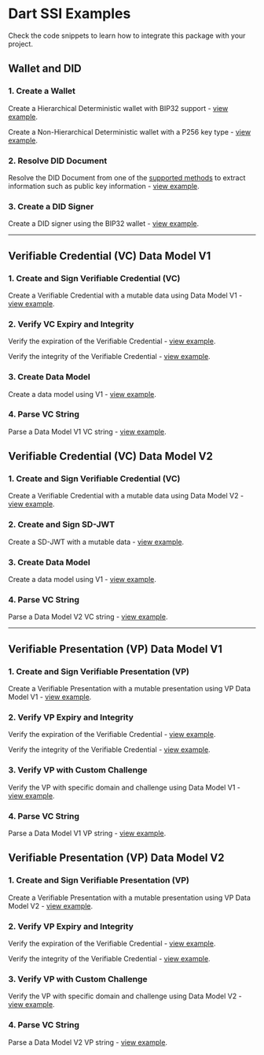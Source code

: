 # Dart SSI Examples

Check the code snippets to learn how to integrate this package with your project.

## Wallet and DID

### 1. Create a Wallet

Create a Hierarchical Deterministic wallet with BIP32 support - [view example](https://github.com/affinidi/affinidi-ssi-dart/tree/main/example/code_snippets/wallet/bip32_wallet.dart).

Create a Non-Hierarchical Deterministic wallet with a P256 key type - [view example](https://github.com/affinidi/affinidi-ssi-dart/tree/main/example/code_snippets/wallet/persistent_wallet.dart).


### 2. Resolve DID Document

Resolve the DID Document from one of the [supported methods](https://github.com/affinidi/affinidi-ssi-dart/blob/main/README.md#supported-did-methods) to extract information such as public key information - [view example](https://github.com/affinidi/affinidi-ssi-dart/tree/main/example/code_snippets/universal_did_resolver.dart).

### 3. Create a DID Signer

Create a DID signer using the BIP32 wallet - [view example](https://github.com/affinidi/affinidi-ssi-dart/tree/main/example/code_snippets/credentials/did/did_signer.dart).

<hr />


## Verifiable Credential (VC) Data Model V1

### 1. Create and Sign Verifiable Credential (VC)

Create a Verifiable Credential with a mutable data using Data Model V1 - [view example](https://github.com/affinidi/affinidi-ssi-dart/tree/main/example/code_snippets/credentials/vc/ld_v1/issuance.dart).


### 2. Verify VC Expiry and Integrity

Verify the expiration of the Verifiable Credential - [view example](https://github.com/affinidi/affinidi-ssi-dart/tree/main/example/code_snippets/credentials/vc/ld_v1/verification/expiry_verification.dart).

Verify the integrity of the Verifiable Credential - [view example](https://github.com/affinidi/affinidi-ssi-dart/tree/main/example/code_snippets/credentials/vc/ld_v1/verification/integrity_verification.dart).

### 3. Create Data Model

Create a data model using V1 - [view example](https://github.com/affinidi/affinidi-ssi-dart/blob/main/example/code_snippets/credentials/vc/ld_v1/data_model_creation.dart).

### 4. Parse VC String

Parse a Data Model V1 VC string - [view example](https://github.com/affinidi/affinidi-ssi-dart/blob/main/example/code_snippets/credentials/vc/ld_v1/parsing.dart).


## Verifiable Credential (VC) Data Model V2

### 1. Create and Sign Verifiable Credential (VC)

Create a Verifiable Credential with a mutable data using Data Model V2 - [view example](https://github.com/affinidi/affinidi-ssi-dart/tree/main/example/code_snippets/credentials/vc/ld_v2/issuance.dart).

### 2. Create and Sign SD-JWT

Create a SD-JWT with a mutable data - [view example](https://github.com/affinidi/affinidi-ssi-dart/tree/main/example/code_snippets/credentials/vc/sdjwt/issuance.dart).

### 3. Create Data Model

Create a data model using V1 - [view example](https://github.com/affinidi/affinidi-ssi-dart/blob/main/example/code_snippets/credentials/vc/ld_v2/data_model_creation.dart).

### 4. Parse VC String

Parse a Data Model V2 VC string - [view example](https://github.com/affinidi/affinidi-ssi-dart/blob/main/example/code_snippets/credentials/vc/ld_v2/parsing.dart).

<hr />

## Verifiable Presentation (VP) Data Model V1

### 1. Create and Sign Verifiable Presentation (VP)

Create a Verifiable Presentation with a mutable presentation using VP Data Model V1 - [view example](https://github.com/affinidi/affinidi-ssi-dart/tree/main/example/code_snippets/credentials/vp/ld_v1/issuance.dart).

### 2. Verify VP Expiry and Integrity

Verify the expiration of the Verifiable Credential - [view example](https://github.com/affinidi/affinidi-ssi-dart/tree/main/example/code_snippets/credentials/vp/ld_v1/verification/expiry_verification.dart).

Verify the integrity of the Verifiable Credential - [view example](https://github.com/affinidi/affinidi-ssi-dart/tree/main/example/code_snippets/credentials/vp/ld_v1/verification/integrity_verification.dart).


### 3. Verify VP with Custom Challenge

Verify the VP with specific domain and challenge using Data Model V1 - [view example](https://github.com/affinidi/affinidi-ssi-dart/tree/main/example/code_snippets/credentials/vp/ld_v1/verification/domain_challenge_verification.dart).

### 4. Parse VC String

Parse a Data Model V1 VP string - [view example](https://github.com/affinidi/affinidi-ssi-dart/blob/main/example/code_snippets/credentials/vp/ld_v1/parsing.dart).


## Verifiable Presentation (VP) Data Model V2

### 1. Create and Sign Verifiable Presentation (VP)

Create a Verifiable Presentation with a mutable presentation using VP Data Model V2 - [view example](https://github.com/affinidi/affinidi-ssi-dart/tree/main/example/code_snippets/credentials/vp/ld_v2/issuance.dart).

### 2. Verify VP Expiry and Integrity

Verify the expiration of the Verifiable Credential - [view example](https://github.com/affinidi/affinidi-ssi-dart/tree/main/example/code_snippets/credentials/vp/ld_v2/verification/expiry_verification.dart).

Verify the integrity of the Verifiable Credential - [view example](https://github.com/affinidi/affinidi-ssi-dart/tree/main/example/code_snippets/credentials/vp/ld_v2/verification/integrity_verification.dart).


### 3. Verify VP with Custom Challenge

Verify the VP with specific domain and challenge using Data Model V2 - [view example](https://github.com/affinidi/affinidi-ssi-dart/tree/main/example/code_snippets/credentials/vp/ld_v2/verification/domain_challenge_verification.dart).

### 4. Parse VC String

Parse a Data Model V2 VP string - [view example](https://github.com/affinidi/affinidi-ssi-dart/blob/main/example/code_snippets/credentials/vp/ld_v2/parsing.dart).
